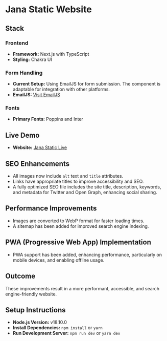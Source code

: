 # Jana Static Website

## Stack

### Frontend
- **Framework:** Next.js with TypeScript
- **Styling:** Chakra UI

### Form Handling
- **Current Setup:** Using EmailJS for form submission. The component is adaptable for integration with other platforms.
- **EmailJS:** [Visit EmailJS](https://www.emailjs.com/)

### Fonts
- **Primary Fonts:** Poppins and Inter

## Live Demo
- **Website:** [Jana Static Live](https://jana-theta.vercel.app)

## SEO Enhancements

- All images now include `alt` text and `title` attributes.
- Links have appropriate titles to improve accessibility and SEO.
- A fully optimized SEO file includes the site title, description, keywords, and metadata for Twitter and Open Graph, enhancing social sharing.

## Performance Improvements

- Images are converted to WebP format for faster loading times.
- A sitemap has been added for improved search engine indexing.

## PWA (Progressive Web App) Implementation

- PWA support has been added, enhancing performance, particularly on mobile devices, and enabling offline usage.

## Outcome

These improvements result in a more performant, accessible, and search engine-friendly website.

## Setup Instructions

- **Node.js Version:** v18.10.0
- **Install Dependencies:** `npm install` or `yarn`
- **Run Development Server:** `npm run dev` or `yarn dev`
